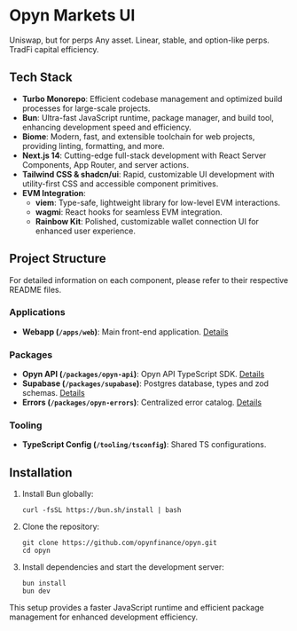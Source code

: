 # Opyn Markets UI

Uniswap, but for perps
Any asset. Linear, stable, and option-like perps.
TradFi capital efficiency.

## Tech Stack

- **Turbo Monorepo**: Efficient codebase management and optimized build processes for large-scale projects.
- **Bun**: Ultra-fast JavaScript runtime, package manager, and build tool, enhancing development speed and efficiency.
- **Biome**: Modern, fast, and extensible toolchain for web projects, providing linting, formatting, and more.
- **Next.js 14**: Cutting-edge full-stack development with React Server Components, App Router, and server actions.
- **Tailwind CSS & shadcn/ui**: Rapid, customizable UI development with utility-first CSS and accessible component primitives.
- **EVM Integration**:
  - **viem**: Type-safe, lightweight library for low-level EVM interactions.
  - **wagmi**: React hooks for seamless EVM integration.
  - **Rainbow Kit**: Polished, customizable wallet connection UI for enhanced user experience.

## Project Structure

For detailed information on each component, please refer to their respective README files.

### Applications

- **Webapp (`/apps/web`)**: Main front-end application. [Details](/apps/web/README.md)

### Packages

- **Opyn API (`/packages/opyn-api`)**: Opyn API TypeScript SDK. [Details](/packages/opyn-api/README.md)
- **Supabase (`/packages/supabase`)**: Postgres database, types and zod schemas. [Details](/packages/supabase/README.md)
- **Errors (`/packages/opyn-errors`)**: Centralized error catalog. [Details](/packages/errors/README.md)

### Tooling

- **TypeScript Config (`/tooling/tsconfig`)**: Shared TS configurations.

## Installation

1. Install Bun globally:
   ```
   curl -fsSL https://bun.sh/install | bash
   ```

2. Clone the repository:
   ```
   git clone https://github.com/opynfinance/opyn.git
   cd opyn
   ```

3. Install dependencies and start the development server:
   ```
   bun install
   bun dev
   ```

This setup provides a faster JavaScript runtime and efficient package management for enhanced development efficiency.

